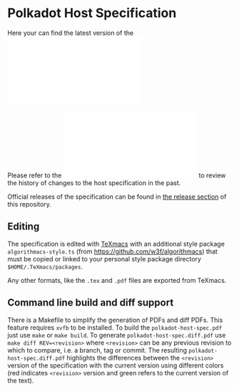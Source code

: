 # Polkadot Host Specification

Here your can find the latest version of the ![Polkadot Host Specification](./polkadot-host-spec.pdf)

Please refer to the ![Change log](./CHANGELOG.org) to review the history of changes to the host specification in the past.

Official releases of the specification can be found in [the release section](https://github.com/w3f/polkadot-spec/releases) of this repository.

## Editing

The specification is edited with [TeXmacs](https://www.texmacs.org/) with an additional style package `algorithmacs-style.ts` (from https://github.com/w3f/algorithmacs) that must be copied or
linked to your personal style package directory `$HOME/.TeXmacs/packages`.

Any other formats, like the `.tex` and `.pdf` files are exported from TeXmacs.

## Command line build and diff support

There is a Makefile to simplify the generation of PDFs and diff PDFs. This feature requires `xvfb` to be installed. To build the `polkadot-host-spec.pdf` just use `make` or `make build`. To generate `polkadot-host-spec.diff.pdf` use `make diff REV=<revision>` where `<revision>` can be any previous revision to which to compare, i.e. a branch, tag or commit. The resulting `polkadot-host-spec.diff.pdf` highlights the differences between the `<revision>` version of the specification with the current version using different colors (red indicates `<revision>` version and green refers to the current version of the text). 

